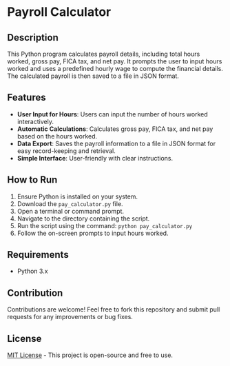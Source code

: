 # Payroll Calculator

## Description
This Python program calculates payroll details, including total hours worked, gross pay, FICA tax, and net pay. It prompts the user to input hours worked and uses a predefined hourly wage to compute the financial details. The calculated payroll is then saved to a file in JSON format.

## Features
- **User Input for Hours**: Users can input the number of hours worked interactively.
- **Automatic Calculations**: Calculates gross pay, FICA tax, and net pay based on the hours worked.
- **Data Export**: Saves the payroll information to a file in JSON format for easy record-keeping and retrieval.
- **Simple Interface**: User-friendly with clear instructions.

## How to Run
1. Ensure Python is installed on your system.
2. Download the `pay_calculator.py` file.
3. Open a terminal or command prompt.
4. Navigate to the directory containing the script.
5. Run the script using the command: `python pay_calculator.py`
6. Follow the on-screen prompts to input hours worked.

## Requirements
- Python 3.x

## Contribution
Contributions are welcome! Feel free to fork this repository and submit pull requests for any improvements or bug fixes.

## License
[MIT License](https://opensource.org/licenses/MIT) - This project is open-source and free to use.
